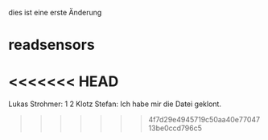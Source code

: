 dies ist eine erste Änderung
# readsensors
<<<<<<< HEAD
=======
Lukas Strohmer:
1
2
Klotz Stefan:
Ich habe mir die Datei geklont.
>>>>>>> 4f7d29e4945719c50aa40e7704713be0ccd796c5
